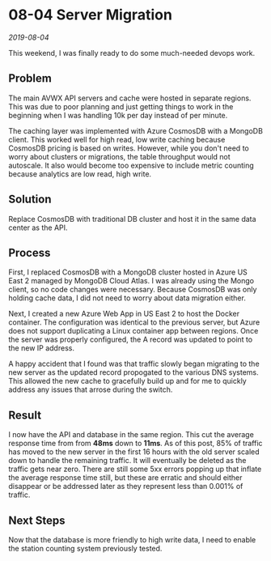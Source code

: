 # 08-04 Server Migration

*2019-08-04*

This weekend, I was finally ready to do some much-needed devops work.

## Problem

The main AVWX API servers and cache were hosted in separate regions. This was due to poor planning and just getting things to work in the beginning when I was handling 10k per day instead of per minute.

The caching layer was implemented with Azure CosmosDB with a MongoDB client. This worked well for high read, low write caching because CosmosDB pricing is based on writes. However, while you don't need to worry about clusters or migrations, the table throughput would not autoscale. It also would become too expensive to include metric counting because analytics are low read, high write.

## Solution

Replace CosmosDB with traditional DB cluster and host it in the same data center as the API.

## Process

First, I replaced CosmosDB with a MongoDB cluster hosted in Azure US East 2 managed by MongoDB Cloud Atlas. I was already using the Mongo client, so no code changes were necessary. Because CosmosDB was only holding cache data, I did not need to worry about data migration either.

Next, I created a new Azure Web App in US East 2 to host the Docker container. The configuration was identical to the previous server, but Azure does not support duplicating a Linux container app between regions. Once the server was properly configured, the A record was updated to point to the new IP address.

A happy accident that I found was that traffic slowly began migrating to the new server as the updated record propogated to the various DNS systems. This allowed the new cache to gracefully build up and for me to quickly address any issues that arrose during the switch.

## Result

I now have the API and database in the same region. This cut the average response time from from **48ms** down to **11ms**. As of this post, 85% of traffic has moved to the new server in the first 16 hours with the old server scaled down to handle the remaining traffic. It will eventually be deleted as the traffic gets near zero. There are still some 5xx errors popping up that inflate the average response time still, but these are erratic and should either disappear or be addressed later as they represent less than 0.001% of traffic.

## Next Steps

Now that the database is more friendly to high write data, I need to enable the station counting system previously tested.
